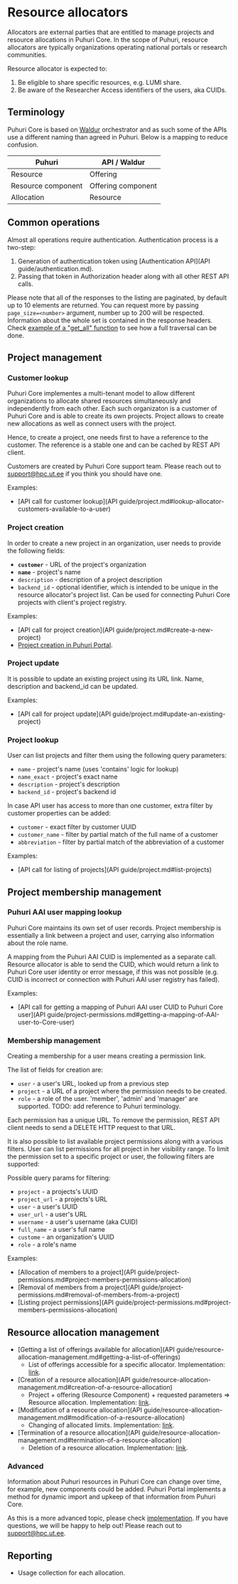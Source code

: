 # Resource allocators
Allocators are external parties that are entitled to manage projects and resource allocations in Puhuri Core.
In the scope of Puhuri, resource allocators are typically organizations operating national portals or research communities.

Resource allocator is expected to:

1. Be eligible to share specific resources, e.g. LUMI share.
2. Be aware of the Researcher Access identifiers of the users, aka CUIDs.

## Terminology

Puhuri Core is based on [Waldur](https://github.com/waldur/waldur-mastermind/) orchestrator and as such some of the APIs
use a different naming than agreed in Puhuri. Below is a mapping to reduce confusion.


| Puhuri      | API / Waldur    |
| ----------- | --------------- |
| Resource    |  Offering       |
| Resource component | Offering component |
| Allocation  | Resource        |


## Common operations

Almost all operations require authentication. Authentication process is a two-step:
1. Generation of authentication token using [Authentication API](API guide/authentication.md).
2. Passing that token in Authorization header along with all other REST API calls.

Please note that all of the responses to the listing are paginated, by default up to 10 elements are returned.
You can request more by passing `page_size=<number>` argument, number up to 200 will be respected. Information
about the whole set is contained in the response headers. Check [example of a "get_all" function](https://github.com/waldur/ansible-waldur-module/blob/6679b6b8f9ca21099eb3a6cb97e846d3e8dd1249/waldur_client.py#L140)
to see how a full traversal can be done.

## Project management

### Customer lookup
Puhuri Core implementes a multi-tenant model to allow different organizations to allocate shared resources simultaneously
and independently from each other. Each such organizaton is a customer of Puhuri Core and is able to create its own
projects. Project allows to create new allocations as well as connect users with the project.

Hence, to create a project, one needs first to have a reference to the customer. The reference is a stable one and
can be cached by REST API client.

Customers are created by Puhuri Core support team. Please reach out to [support@hpc.ut.ee](mailto:support@hpc.ut.ee)
if you think you should have one.

Examples:

- [API call for customer lookup](API guide/project.md#lookup-allocator-customers-available-to-a-user)


### Project creation
In order to create a new project in an organization, user needs to provide the following fields:

- **`customer`** - URL of the project's organization
- **`name`** - project's name
- `description` - description of a project description
- `backend_id` - optional identifier, which is intended to be unique in the resource allocator's project list. Can be 
  used for connecting Puhuri Core projects with client's project registry. 

Examples:

- [API call for project creation](API guide/project.md#create-a-new-project)
- [Project creation in Puhuri Portal](https://github.com/waldur/waldur-mastermind/blob/7b2eba62e1e0dab945845f05030c7935e57f0d9c/src/waldur_mastermind/marketplace_remote/processors.py#L13).

### Project update

It is possible to update an existing project using its URL link. Name, description and backend_id can be updated.

Examples:

- [API call for project update](API guide/project.md#update-an-existing-project)

### Project lookup
User can list projects and filter them using the following query parameters:

- `name` - project's name (uses 'contains' logic for lookup)
- `name_exact` - project's exact name
- `description` - project's description
- `backend_id` - project's backend id

In case API user has access to more than one customer, extra filter by customer properties can be added:

- `customer` - exact filter by customer UUID 
- `customer_name` - filter by partial match of the full name of a customer
- `abbreviation` - filter by partial match of the abbreviation of a customer

Examples:

- [API call for listing  of projects](API guide/project.md#list-projects)

## Project membership management

### Puhuri AAI user mapping lookup

Puhuri Core maintains its own set of user records. Project membership is essentially a link between a project and user,
carrying also information about the role name.

A mapping from the Puhuri AAI CUID is implemented as a separate call. Resource allocator is able to send the CUID,
which would return a link to Puhuri Core user identity or error message, if this was not possible (e.g. CUID is
incorrect or connection with Puhuri AAI user registry has failed).

Examples:

- [API call for getting a mapping of Puhuri AAI user CUID to Puhuri Core user](API guide/project-permissions.md#getting-a-mapping-of-AAI-user-to-Core-user)

### Membership management 

Creating a membership for a user means creating a permission link. 

The list of fields for creation are:

- `user` - a user's URL, looked up from a previous step
- `project` - a URL of a project where the permission needs to be created.
- `role` - a role of the user. 'member', 'admin' and 'manager' are supported. TODO: add reference to Puhuri terminology.

Each permission has a unique URL. To remove the permission, REST API client needs to send a DELETE HTTP request
to that URL.

It is also possible to list available project permissions along with a various filters. User can list permissions for
all project in her visibility range. To limit the permission set to a specific project
or user, the following filters are supported:

Possible query params for filtering:

- `project` - a projects's UUID
- `project_url` - a projects's URL
- `user` - a user's UUID
- `user_url` - a user's URL
- `username` - a user's username (aka CUID)
- `full_name` - a user's full name
- `custome` - an organization's UUID
- `role` - a role's name

Examples:
- [Allocation of members to a project](API guide/project-permissions.md#project-members-permissions-allocation)
- [Removal of members from a project](API guide/project-permissions.md#removal-of-members-from-a-project)
- [Listing project permissions](API guide/project-permissions.md#project-members-permissions-allocation)


## Resource allocation management

- [Getting a list of offerings available for allocation](API guide/resource-allocation-management.md#getting-a-list-of-offerings)
    - List of offerings accessible for a specific allocator. Implementation: [link](https://github.com/waldur/waldur-mastermind/blob/7b2eba62e1e0dab945845f05030c7935e57f0d9c/src/waldur_mastermind/marketplace_remote/views.py#L45).
- [Creation of a resource allocation](API guide/resource-allocation-management.md#creation-of-a-resource-allocation)
    - Project + offering (Resource Component) + requested parameters => Resource allocation. Implementation: [link](https://github.com/waldur/waldur-mastermind/blob/7b2eba62e1e0dab945845f05030c7935e57f0d9c/src/waldur_mastermind/marketplace_remote/processors.py#L37).
- [Modification of a resource allocation](API guide/resource-allocation-management.md#modification-of-a-resource-allocation)
    - Changing of allocated limits. Implementation: [link](https://github.com/waldur/waldur-mastermind/blob/7b2eba62e1e0dab945845f05030c7935e57f0d9c/src/waldur_mastermind/marketplace_remote/processors.py#L53).
- [Termination of a resource allocation](API guide/resource-allocation-management.md#termination-of-a-resource-allocation)
    - Deletion of a resource allocation. Implementation: [link](https://github.com/waldur/waldur-mastermind/blob/7b2eba62e1e0dab945845f05030c7935e57f0d9c/src/waldur_mastermind/marketplace_remote/processors.py#L64).

### Advanced
Information about Puhuri resources in Puhuri Core can change over time, for example, new components could be added.
Puhuri Portal implements a method for dynamic import and upkeep of that information from Puhuri Core.

As this is a more advanced topic, please check [implementation](https://github.com/waldur/waldur-mastermind/blob/7b2eba62e1e0dab945845f05030c7935e57f0d9c/src/waldur_mastermind/marketplace_remote/views.py#L84).
If you have questions, we will be happy to help out! Please reach out to support@hpc.ut.ee.


## Reporting
- Usage collection for each allocation.
